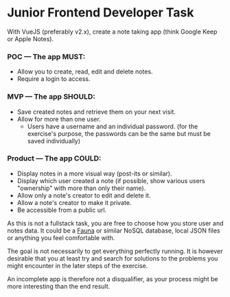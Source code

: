 # Junior Frontend Developer Task

With VueJS (preferably v2.x), create a note taking app (think Google Keep or Apple Notes).

### POC — The app MUST:

- Allow you to create, read, edit and delete notes.
- Require a login to access.

### MVP — The app SHOULD:

- Save created notes and retrieve them on your next visit.
- Allow for more than one user.
    - Users have a username and an individual password.
    (for the exercise's purpose, the passwords can be the same but must be saved individually)

### Product — The app COULD:

- Display notes in a more visual way (post-its or similar).
- Display which user created a note (if possible, show various users "ownership" with more than only their name).
- Allow only a note's creator to edit and delete it.
- Allow a note's creator to make it private.
- Be accessible from a public url.

As this is not a fullstack task, you are free to choose how you store user and notes data. It could be a [Fauna](https://fauna.com/) or similar NoSQL database, local JSON files or anything you feel comfortable with.

The goal is not necessarily to get everything perfectly running. It is however desirable that you at least try and search for solutions to the problems you might encounter in the later steps of the exercise.

An incomplete app is therefore not a disqualifier, as your process might be more interesting than the end result.

